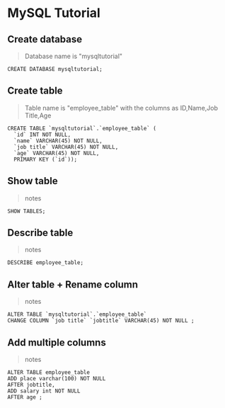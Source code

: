 # MySQL Tutorial

## Create database
> Database name is "mysqltutorial"
```
CREATE DATABASE mysqltutorial;
```

## Create table
> Table name is "employee_table" with the columns as ID,Name,Job Title,Age
```
CREATE TABLE `mysqltutorial`.`employee_table` (
  `id` INT NOT NULL,
  `name` VARCHAR(45) NOT NULL,
  `job title` VARCHAR(45) NOT NULL,
  `age` VARCHAR(45) NOT NULL,
  PRIMARY KEY (`id`));
```
## Show table
> notes
```
SHOW TABLES;
```
## Describe table
> notes
```
DESCRIBE employee_table;
```
## Alter table + Rename column
> notes
```
ALTER TABLE `mysqltutorial`.`employee_table` 
CHANGE COLUMN `job title` `jobtitle` VARCHAR(45) NOT NULL ;
```
## Add multiple columns
> notes
```
ALTER TABLE employee_table
ADD place varchar(100) NOT NULL  
AFTER jobtitle,  
ADD salary int NOT NULL  
AFTER age ;
```







